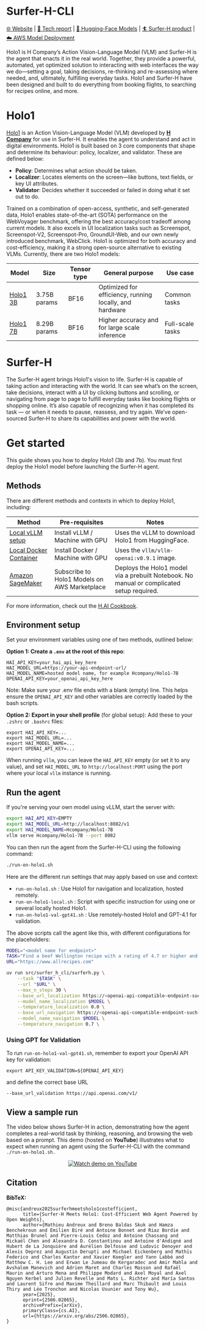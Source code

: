 # Surfer-H-CLI

[🌐 Website](https://www.hcompany.ai/surfer-h) |
[📖 Tech report](https://arxiv.org/abs/2506.02865) |
[🤗 Hugging-Face Models](https://huggingface.co/collections/Hcompany/holo1-683dd1eece7eb077b96d0cbd) |
[🏄 Surfer-H product](https://www.surferh.com/) |
[☁️ AWS Model Deployment](https://aws.amazon.com/marketplace/seller-profile?id=seller-sjve6dep3p3xc)

Holo1 is H Company’s Action Vision-Language Model (VLM) and Surfer-H is the agent that enacts it in the real world. Together, they provide a powerful, automated, yet optimized solution to interacting with web interfaces the way we do—setting a goal, taking decisions, re-thinking and re-assessing where needed, and, ultimately, fulfilling everyday tasks. Holo1 and Surfer-H have been designed and built to do everything from booking flights, to searching for recipes online, and more.



# Holo1

[Holo1](https://huggingface.co/collections/Hcompany/holo1-683dd1eece7eb077b96d0cbd) is an Action Vision-Language Model (VLM) developed by [**H Company**](https://www.hcompany.ai/) for use in Surfer-H. It enables the agent to understand and act in digital environments. Holo1 is built based on 3 core components that shape and determine its behaviour: policy, localizer, and validator. These are defined below:

- **Policy**: Determines what action should be taken.
- **Localizer**: Locates elements on the screen—like buttons, text fields, or key UI attributes.
- **Validator**: Decides whether it succeeded or failed in doing what it set out to do.

Trained on a combination of open-access, synthetic, and self-generated data, Holo1 enables state-of-the-art (SOTA) performance on the WebVoyager benchmark, offering the best accuracy/cost tradeoff among current models. It also excels in UI localization tasks such as Screenspot, Screenspot-V2, Screenspot-Pro, GroundUI-Web, and our own newly introduced benchmark, WebClick. Holo1 is optimized for both accuracy and cost-efficiency, making it a strong open-source alternative to existing VLMs. Currently, there are two Holo1 models:

| Model                                                 | Size         | Tensor type | General purpose                                        | Use case         |
| ----------------------------------------------------- | ------------ | ----------- | ------------------------------------------------------ | ---------------- |
| [Holo1 3B](https://huggingface.co/Hcompany/Holo1-3B) | 3.75B params | BF16        | Optimized for efficiency, running locally, and hardware | Common tasks     |
| [Holo1 7B](https://huggingface.co/Hcompany/Holo1-7B) | 8.29B params | BF16        | Higher accuracy and for large scale inference          | Full-scale tasks |

# Surfer-H

The Surfer-H agent brings Holo1's vision to life. Surfer-H is capable of taking action and interacting with the world. It can see what’s on the screen, take decisions, interact with a UI by clicking buttons and scrolling, or navigating from page to page to fulfill everyday tasks like booking flights or shopping online. It’s also capable of recognizing when it has completed its task — or when it needs to pause, reassess, and try again. We’ve open-sourced Surfer‑H to share its capabilities and power with the world.

# Get started

This guide shows you how to deploy Holo1 (3b and 7b). You must first deploy the Holo1 model before launching the Surfer-H agent.

## Methods

There are different methods and contexts in which to deploy Holo1, including:

| Method                                                                                             | Pre-requisites                                | Notes                                                                                      |
| -------------------------------------------------------------------------------------------------- | --------------------------------------------- | ------------------------------------------------------------------------------------------ |
| [Local vLLM setup](src/surfer_h_cli/holo1/README.md)             | Install vLLM / Machine with GPU           | Uses the vLLM to download Holo1 from HuggingFace.                                                  |
| [Local Docker Container](https://github.com/hcompai/hai-cookbook/tree/main/holo1/vllm)             | Install Docker / Machine with GPU              | Uses the `vllm/vllm-openai:v0.9.1` image.                                                  |
| [Amazon SageMaker](https://github.com/hcompai/hai-cookbook/blob/main/holo1/sagemaker/deploy.ipynb) | Subscribe to Holo1 Models on AWS Marketplace | Deploys the Holo1 model via a prebuilt Notebook. No manual or complicated setup required. |


For more information, check out the [H.AI Cookbook](https://github.com/hcompai/hai-cookbook).

## Environment setup

Set your environment variables using one of two methods, outlined below:

**Option 1: Create a `.env` at the root of this repo**:
```
HAI_API_KEY=your_hai_api_key_here
HAI_MODEL_URL=https://your-api-endpoint-url/
HAI_MODEL_NAME=hosted model name, for example Hcompany/Holo1-7B
OPENAI_API_KEY=your_openai_api_key_here
```
Note: Make sure your .env file ends with a blank (empty) line. This helps ensure the `OPENAI_API_KEY` and other variables are correctly loaded by the bash scripts.

**Option 2: Export in your shell profile** (for global setup):
Add these to your `.zshrc` or `.bashrc` files:
```
export HAI_API_KEY=...
export HAI_MODEL_URL=...
export HAI_MODEL_NAME=...
export OPENAI_API_KEY=...
```

When running `vllm`, you can leave the `HAI_API_KEY` empty (or set it to any value), and set `HAI_MODEL_URL` to `http://localhost:PORT` using the port where your local `vllm` instance is running.

## Run the agent

If you're serving your own model using vLLM, start the server with:

```bash
export HAI_API_KEY=EMPTY
export HAI_MODEL_URL=http://localhost:8082/v1
export HAI_MODEL_NAME=Hcompany/Holo1-7B
vllm serve Hcompany/Holo1-7B --port 8082
```

You can then run the agent from the Surfer-H-CLI using the following command:

```bash
./run-on-holo1.sh
```
Here are the different run settings that may apply based on use and context:

- ```run-on-holo1.sh``` : Use Holo1 for navigation and localization, hosted remotely.
- ```run-on-holo1-local.sh``` : Script with specific instruction for using one or several locally hosted Holo1.
- ```run-on-holo1-val-gpt41.sh``` : Use remotely-hosted Holo1 and GPT-4.1 for validation.

The above scripts call the agent like this, with different configurations for the placeholders:

```bash
MODEL="<model name for endpoint>"
TASK="Find a beef Wellington recipe with a rating of 4.7 or higher and at least 200 reviews."
URL="https://www.allrecipes.com"

uv run src/surfer_h_cli/surferh.py \
    --task "$TASK" \
    --url "$URL" \
    --max_n_steps 30 \
    --base_url_localization https://<openai-api-compatible-endpoint-such-as-vllm> \
    --model_name_localization $MODEL \
    --temperature_localization 0.0 \
    --base_url_navigation https://<openai-api-compatible-endpoint-such-as-vllm> \
    --model_name_navigation $MODEL \
    --temperature_navigation 0.7 \

```
### Using GPT for Validation
To run ```run-on-holo1-val-gpt41.sh```, remember to export your OpenAI API key for validation:
```
export API_KEY_VALIDATION=${OPENAI_API_KEY}
```
and define the correct base URL
```
--base_url_validation https://api.openai.com/v1/
```

## View a sample run
The video below shows Surfer-H in action, demonstrating how the agent completes a real-world task by thinking, reasoning, and browsing the web based on a prompt. This demo (hosted on **YouTube**) illustrates what to expect when running an agent using the Surfer-H-CLI with the command `./run-on-holo1.sh.`

<p align="center"> <a href="https://www.youtube.com/watch?v=8PF9f3QPeO8" target="_blank" rel="noopener noreferrer"> <img src="https://img.youtube.com/vi/8PF9f3QPeO8/0.jpg" alt="Watch demo on YouTube" /> </a> </p>

## Citation

**BibTeX:**

```
@misc{andreux2025surferhmeetsholo1costefficient,
      title={Surfer-H Meets Holo1: Cost-Efficient Web Agent Powered by Open Weights},
      author={Mathieu Andreux and Breno Baldas Skuk and Hamza Benchekroun and Emilien Biré and Antoine Bonnet and Riaz Bordie and Matthias Brunel and Pierre-Louis Cedoz and Antoine Chassang and Mickaël Chen and Alexandra D. Constantinou and Antoine d'Andigné and Hubert de La Jonquière and Aurélien Delfosse and Ludovic Denoyer and Alexis Deprez and Augustin Derupti and Michael Eickenberg and Mathïs Federico and Charles Kantor and Xavier Koegler and Yann Labbé and Matthew C. H. Lee and Erwan Le Jumeau de Kergaradec and Amir Mahla and Avshalom Manevich and Adrien Maret and Charles Masson and Rafaël Maurin and Arturo Mena and Philippe Modard and Axel Moyal and Axel Nguyen Kerbel and Julien Revelle and Mats L. Richter and María Santos and Laurent Sifre and Maxime Theillard and Marc Thibault and Louis Thiry and Léo Tronchon and Nicolas Usunier and Tony Wu},
      year={2025},
      eprint={2506.02865},
      archivePrefix={arXiv},
      primaryClass={cs.AI},
      url={https://arxiv.org/abs/2506.02865},
}
```
